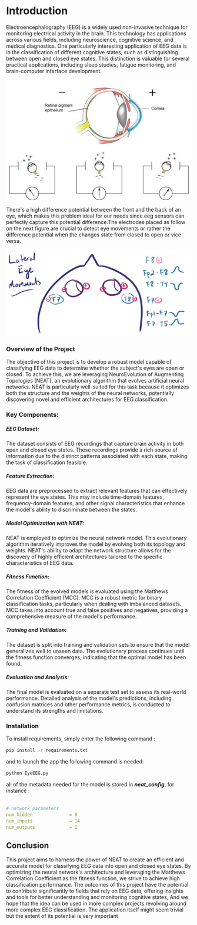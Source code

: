 # Introduction
Electroencephalography (EEG) is a widely used non-invasive technique for monitoring electrical activity in the brain. This technology has applications across various fields, including neuroscience, cognitive science, and medical diagnostics. One particularly interesting application of EEG data is in the classification of different cognitive states, such as distinguishing between open and closed eye states. This distinction is valuable for several practical applications, including sleep studies, fatigue monitoring, and brain-computer interface development.
									
![Alt text](figs/eye.png "eye")

There's a high difference potential between the front and the back of an eye, which makes this problem ideal for our needs since eeg sensors can perfectly capture this potential difference.The electrodes placed as follow on the next figure are crucial to detect eye movements or rather the difference potential when the changes state from closed to open or vice versa.

![Alt text](figs/eye2.png "eye 2")




### Overview of the Project
The objective of this project is to develop a robust model capable of classifying EEG data to determine whether the subject's eyes are open or closed. To achieve this, we are leveraging NeuroEvolution of Augmenting Topologies (NEAT), an evolutionary algorithm that evolves artificial neural networks. NEAT is particularly well-suited for this task because it optimizes both the structure and the weights of the neural networks, potentially discovering novel and efficient architectures for EEG classification.

### Key Components:
##### EEG Dataset:

The dataset consists of EEG recordings that capture brain activity in both open and closed eye states.
These recordings provide a rich source of information due to the distinct patterns associated with each state, making the task of classification feasible.

##### Feature Extraction:

EEG data are preprocessed to extract relevant features that can effectively represent the eye states.
This may include time-domain features, frequency-domain features, and other signal characteristics that enhance the model's ability to discriminate between the states.

##### Model Optimization with NEAT:

NEAT is employed to optimize the neural network model. This evolutionary algorithm iteratively improves the model by evolving both its topology and weights.
NEAT's ability to adapt the network structure allows for the discovery of highly efficient architectures tailored to the specific characteristics of EEG data.

##### Fitness Function:

The fitness of the evolved models is evaluated using the Matthews Correlation Coefficient (MCC). MCC is a robust metric for binary classification tasks, particularly when dealing with imbalanced datasets.
MCC takes into account true and false positives and negatives, providing a comprehensive measure of the model's performance.
##### Training and Validation:

The dataset is split into training and validation sets to ensure that the model generalizes well to unseen data.
The evolutionary process continues until the fitness function converges, indicating that the optimal model has been found.
##### Evaluation and Analysis:

The final model is evaluated on a separate test set to assess its real-world performance.
Detailed analysis of the model's predictions, including confusion matrices and other performance metrics, is conducted to understand its strengths and limitations.

### Installation
To install requirements, simply enter the following command : 

```bash
pip install -r requirements.txt
```
and to launch the app the following command is needed: 
```bash
python EyeEEG.py
```
all of the metadata needed for the model is stored in ***neat_config***, for instance : 

```yaml

# network parameters
num_hidden              = 0
num_inputs              = 14
num_outputs             = 1
```


## Conclusion
This project aims to harness the power of NEAT to create an efficient and accurate model for classifying EEG data into open and closed eye states. By optimizing the neural network's architecture and leveraging the Matthews Correlation Coefficient as the fitness function, we strive to achieve high classification performance. The outcomes of this project have the potential to contribute significantly to fields that rely on EEG data, offering insights and tools for better understanding and monitoring cognitive states, And we hope that the idea can be used in more complex projects revolving around more complex EEG classification. The application itself might seem trivial but the extent of its potential is very important
